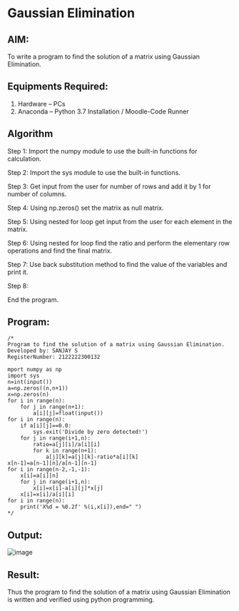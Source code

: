 # Gaussian Elimination

## AIM:
To write a program to find the solution of a matrix using Gaussian Elimination.

## Equipments Required:
1. Hardware – PCs
2. Anaconda – Python 3.7 Installation / Moodle-Code Runner

## Algorithm
Step 1:
Import the numpy module to use the built-in functions for calculation.

Step 2:
Import the sys module to use the built-in functions.

Step 3:
Get input from the user for number of rows and add it by 1 for number of columns.

Step 4:
Using np.zeros() set the matrix as null matrix.

Step 5:
Using nested for loop get input from the user for each element in the matrix.

Step 6:
Using nested for loop find the ratio and perform the elementary row operations and find the final matrix.

Step 7:
Use back substitution method to find the value of the variables and print it.

Step 8:

End the program.
## Program:
```
/*
Program to find the solution of a matrix using Gaussian Elimination.
Developed by: SANJAY S
RegisterNumber: 2122222300132

mport numpy as np
import sys
n=int(input())
a=np.zeros((n,n+1))
x=np.zeros(n)
for i in range(n):
    for j in range(n+1):
        a[i][j]=float(input())
for i in range(n):
    if a[i][j]==0.0:
        sys.exit('Divide by zero detected!')
    for j in range(i+1,n):
        ratio=a[j][i]/a[i][i]
        for k in range(n+1):
            a[j][k]=a[j][k]-ratio*a[i][k]
x[n-1]=a[n-1][n]/a[n-1][n-1]
for i in range(n-2,-1,-1):
    x[i]=a[i][n]
    for j in range(i+1,n):
        x[i]=x[i]-a[i][j]*x[j]
    x[i]=x[i]/a[i][i]
for i in range(n):
    print('X%d = %0.2f' %(i,x[i]),end=" ")
*/
```

## Output:

![image](https://github.com/22002102/Gaussian/assets/119091638/e4e2a148-eeab-48e3-aac0-745cbc9e6ad9)


## Result:
Thus the program to find the solution of a matrix using Gaussian Elimination is written and verified using python programming.

